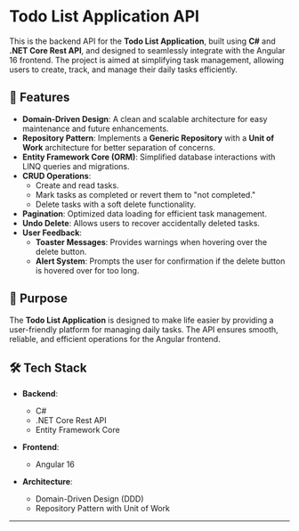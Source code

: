 # Todo List Application API

This is the backend API for the **Todo List Application**, built using **C#** and **.NET Core Rest API**, and designed to seamlessly integrate with the Angular 16 frontend. The project is aimed at simplifying task management, allowing users to create, track, and manage their daily tasks efficiently.

## 🌟 Features

- **Domain-Driven Design**: A clean and scalable architecture for easy maintenance and future enhancements.
- **Repository Pattern**: Implements a **Generic Repository** with a **Unit of Work** architecture for better separation of concerns.
- **Entity Framework Core (ORM)**: Simplified database interactions with LINQ queries and migrations.
- **CRUD Operations**:
  - Create and read tasks.
  - Mark tasks as completed or revert them to "not completed."
  - Delete tasks with a soft delete functionality.
- **Pagination**: Optimized data loading for efficient task management.
- **Undo Delete**: Allows users to recover accidentally deleted tasks.
- **User Feedback**:  
  - **Toaster Messages**: Provides warnings when hovering over the delete button.
  - **Alert System**: Prompts the user for confirmation if the delete button is hovered over for too long.

## 🎯 Purpose

The **Todo List Application** is designed to make life easier by providing a user-friendly platform for managing daily tasks. The API ensures smooth, reliable, and efficient operations for the Angular frontend.

## 🛠️ Tech Stack

- **Backend**:  
  - C#
  - .NET Core Rest API  
  - Entity Framework Core  

- **Frontend**:  
  - Angular 16  

- **Architecture**:  
  - Domain-Driven Design (DDD)  
  - Repository Pattern with Unit of Work

    
---

